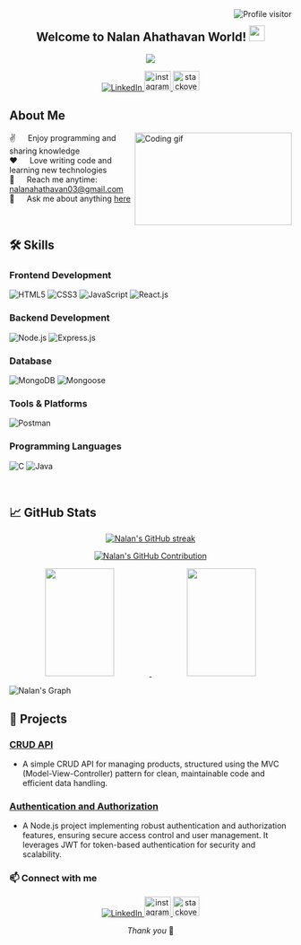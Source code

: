 <!-- Profile View Counter -->
<a href="https://komarev.com/ghpvc/?username=NalanAhathavanT">
  <img align="right" src="https://komarev.com/ghpvc/?username=NalanAhathavanT&label=Visitors&color=0e75b6&style=flat" alt="Profile visitor" />
</a>

<!-- Introduction -->
<h2 align="center">
  Welcome to Nalan Ahathavan World!
  <img src="https://media.giphy.com/media/hvRJCLFzcasrR4ia7z/giphy.gif" width="28">
</h2>

<!-- Typing SVG -->
<p align="center">
  <a href="https://github.com/NalanAhathavan123"><img src="https://readme-typing-svg.herokuapp.com/?lines=Student%20at%20Bannari%20Amman%20Institute%20of%20Technology;Full%20Stack%20Developer;Always%20learning%20new%20things&center=true&width=380&height=45"></a>
</p>

<!-- Social Links -->
<p align="center">
 <a href="https://www.linkedin.com/in/nalanahathavan-t-306772265/" target="_blank">
  <img src="https://img.shields.io/badge/LinkedIn-0077B5?style=for-the-badge&logo=linkedin&logoColor=white" alt="LinkedIn" />
 </a>
<a href="https://www.instagram.com/nalanahathavan/" target="_blank">
    <img src="https://raw.githubusercontent.com/maurodesouza/profile-readme-generator/master/src/assets/icons/social/instagram/default.svg" width="47" height="35" alt="instagram logo"  />
  </a>
  <a href="https://stackoverflow.com/users/21711809/nalan" target="_blank">
    <img src="https://raw.githubusercontent.com/maurodesouza/profile-readme-generator/master/src/assets/icons/social/stackoverflow/default.svg" width="47" height="35" alt="stackoverflow logo"  />
  </a>
</p>

<!-- About Me -->
## About Me

<p>
 <img align="right" width="280" height="165" src="https://camo.githubusercontent.com/7de37139d0b4c1ce40865e799b446c0e963a3dd8fb68d239707237c40604fa3d/68747470733a2f2f63646e2e6472696262626c652e636f6d2f75736572732f3733303730332f73637265656e73686f74732f363538313234332f6176656e746f2e676966" alt="Coding gif" />
  
 ✌️ &emsp; Enjoy programming and sharing knowledge<br/>
 ❤️ &emsp; Love writing code and learning new technologies<br/>
 📧 &emsp; Reach me anytime: nalanahathavan03@gmail.com<br/>
 💬 &emsp; Ask me about anything [here](https://github.com/NalanAhathavanT/NalanAhathavan123/issues)
</p>

<br/>

<!-- Skills Section -->
## 🛠️ Skills

### Frontend Development
<p align="left">
  <img src="https://img.shields.io/badge/HTML5-E34F26?style=for-the-badge&logo=html5&logoColor=white" alt="HTML5" />
  <img src="https://img.shields.io/badge/CSS3-1572B6?style=for-the-badge&logo=css3&logoColor=white" alt="CSS3" />
  <img src="https://img.shields.io/badge/JavaScript-F7DF1E?style=for-the-badge&logo=javascript&logoColor=black" alt="JavaScript" />
  <img src="https://img.shields.io/badge/React-20232A?style=for-the-badge&logo=react&logoColor=61DAFB" alt="React.js" />
</p>

### Backend Development
<p align="left">
  <img src="https://img.shields.io/badge/Node.js-43853D?style=for-the-badge&logo=node.js&logoColor=white" alt="Node.js" />
  <img src="https://img.shields.io/badge/Express.js-000000?style=for-the-badge&logo=express&logoColor=white" alt="Express.js" />
</p>

### Database
<p align="left">
  <img src="https://img.shields.io/badge/MongoDB-4EA94B?style=for-the-badge&logo=mongodb&logoColor=white" alt="MongoDB" />
  <img src="https://img.shields.io/badge/Mongoose-880000?style=for-the-badge&logo=mongoose&logoColor=white" alt="Mongoose" />
</p>

### Tools & Platforms
<p align="left">
  <img src="https://img.shields.io/badge/Postman-FF6C37?style=for-the-badge&logo=postman&logoColor=white" alt="Postman" />
</p>

### Programming Languages
<p align="left">
  <img src="https://img.shields.io/badge/C-A8B9CC?style=for-the-badge&logo=c&logoColor=white" alt="C" />
  <img src="https://img.shields.io/badge/Java-007396?style=for-the-badge&logo=java&logoColor=white" alt="Java" />
</p>

<br/>

<!-- GitHub Stats -->
## 📈 GitHub Stats

<p align="center">
  <a href="https://github.com/NalanAhathavan123">
    <img src="https://github-readme-streak-stats.herokuapp.com/?user=NalanAhathavan123&theme=radical&border=7F3FBF&background=0D1117" alt="Nalan's GitHub streak"/>
  </a>
</p>

<p align="center">
  <a href="https://github.com/NalanAhathavan123">
    <img src="https://github-profile-summary-cards.vercel.app/api/cards/profile-details?username=NalanAhathavan123&theme=radical" alt="Nalan's GitHub Contribution"/>
  </a>
</p>

<p align="center">
  <a href="https://github.com/NalanAhathavan123">
    <img src="https://denvercoder1-github-readme-stats.vercel.app/api?username=NalanAhathavan123&show_icons=true&count_private=true&theme=react&border_color=7F3FBF&bg_color=0D1117&title_color=F85D7F&icon_color=F8D866" height="192px" width="49.5%"/>
    <img src="https://denvercoder1-github-readme-stats.vercel.app/api/top-langs/?username=NalanAhathavan123&langs_count=8&layout=compact&theme=react&border_color=7F3FBF&bg_color=0D1117&title_color=F85D7F&icon_color=F8D866" height="192px" width="49.5%"/>
  </a>
</p>

![Nalan's Graph](https://github-readme-activity-graph.vercel.app/graph?username=NalanAhathavan123&custom_title=Nalan%20Ahathavan%20T's%20GitHub%20Activity%20Graph&bg_color=0D1117&color=7F3FBF&line=7F3FBF&point=7F3FBF&area_color=FFFFFF&title_color=FFFFFF&area=true)

<!-- Projects Section -->
## 🌟 Projects

### [CRUD API](https://github.com/NalanAhathavan123/simple-crud-api)
- A simple CRUD API for managing products, structured using the MVC (Model-View-Controller) pattern for clean, maintainable code and efficient data handling.

### [Authentication and Authorization](https://github.com/NalanAhathavan123/Auth/)
- A Node.js project implementing robust authentication and authorization features, ensuring secure access control and user management. It leverages JWT for token-based authentication for security and scalability.

### 📫 Connect with me
<p align="center">
 <a href="https://www.linkedin.com/in/nalanahathavan-t-306772265/" target="_blank">
  <img src="https://img.shields.io/badge/LinkedIn-0077B5?style=for-the-badge&logo=linkedin&logoColor=white" alt="LinkedIn" />
 </a>
<a href="https://www.instagram.com/nalanahathavan/" target="_blank">
    <img src="https://raw.githubusercontent.com/maurodesouza/profile-readme-generator/master/src/assets/icons/social/instagram/default.svg" width="47" height="35" alt="instagram logo"  />
  </a>
  <a href="https://stackoverflow.com/users/21711809/nalan" target="_blank">
    <img src="https://raw.githubusercontent.com/maurodesouza/profile-readme-generator/master/src/assets/icons/social/stackoverflow/default.svg" width="47" height="35" alt="stackoverflow logo"  />
  </a>
</p>

<!-- Footer -->
<p align="center">
  <i>Thank you</i> 🚀
</p>
